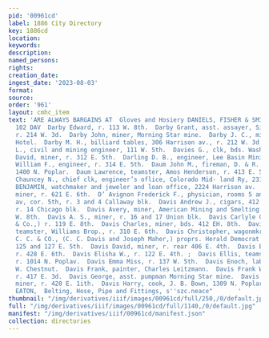 ```yaml
---
pid: '00961cd'
label: 1886 City Directory
key: 1886cd
location: 
keywords: 
description: 
named_persons: 
rights: 
creation_date: 
ingest_date: '2023-08-03'
format: 
source: 
order: '961'
layout: cmhc_item
text: 'ARE ALWAYS BARGAINS AT  Gloves and Hosiery DANIELS, FISHER & SMITH’S.  DAR
  102 DAV  Darby Edward, r. 113 W. 8th.  Darby Grant, asst. assayer, Silver Cord mines,
  r. 214 W. 3d.  Darby John, miner, Morning Star mine.  Darby J. C., miner, bds. Maine
  Hotel.  Darby M. H., billiard tables, 306 Harrison av., r. 212 W. 3d.  DARBY THOMAS
  L., civil and mining engineer, 111 W. 5th.  Davies G., clk, bds. Washington House.  Darling
  David, miner, r. 312 E. 5th.  Darling D. B., engineer, Lee Basin Mining Co.  Darling
  William F., engineer, r. 314 E. 5th.  Daum John M., fireman, D. & R. G. Ry, bds.
  1400 N. Poplar.  Daum Lawrence, teamster, Amos Henderson, r. 413 E. 5th.  Davids
  Chauncey N., chief clk, engineer’s oflice, Colorado Mid- land Ry, 231 W. 4th.  DAVIES
  BENJAMIN, watchmaker and jeweler and loan office, 2224 Harrison av.  Davies Samuel,
  miner, r. 621 E. 6th.  D’ Avignon Frederick F., physician, rooms 5 and 7,501 Harrison
  av, cor. 5th, r. 3 and 4 Callaway blk.  Davis Andrew J., cigars, 412 Harrison av,
  r. 14 Chicago blk.  Davis Avery, miner, American Mining and Smelting Co., r. 140
  W. 8th.  Davis A. S., miner, r. 16 and 17 Union blk.  Davis Carlyle C., (C. C. Davis
  & Co.,) r. 119 E. 8th.  Davis Charles, miner, bds. 412 EH. 8th.  Davis Charles,
  teamster, Williams Brop., r. 310 E. 6th.  Davis Christopher, wagonmkr, 1314 E. 3d.  DAVIS
  C. C. & CO., (C. C. Davis and Joseph Maher,) proprs. Herald Democrat and Chronicle,
  125 and 127 E. 5th.  Davis David, miner, r. rear 406 E. 4th.  Davis Elias, miner,
  r. 428 E. 6th.  Davis Elisha W., r. 122 E. 4th. ;  Davis Ellis, teamster, John Harvey,
  r. 1014 N. Poplav.  Davis Emma Miss, r. 137 W. 5th.  Davis Enoch, lab, bds. 628
  W. Chestnut.  Davis Frank, painter, Charles Leitzmann.  Davis Frank W., teamster,
  r. 417 E. 3d.  Davis George, asst. pumpman Morning Star mine.  Davis George W.,
  miner, r. 420 E. 1ith.  Davis Harry, cook, J. B. Bown, 1309 N. Poplar.  MARSH &
  EATON,  Belting, Hose, Pipe and Fittings, s''szc.neace"       '
thumbnail: "/img/derivatives/iiif/images/00961cd/full/250,/0/default.jpg"
full: "/img/derivatives/iiif/images/00961cd/full/1140,/0/default.jpg"
manifest: "/img/derivatives/iiif/00961cd/manifest.json"
collection: directories
---
```

